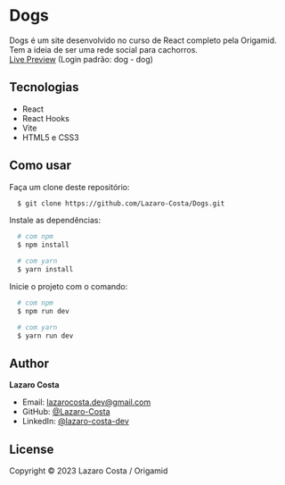 # Dogs

Dogs é um site desenvolvido no curso de React completo pela Origamid. Tem a ideia de ser uma rede social para cachorros.
<br>
<a href="https://dogs-eta-blue.vercel.app/">Live Preview</a>
(Login padrão: dog - dog)

## Tecnologias

- React
- React Hooks
- Vite
- HTML5 e CSS3

## Como usar

Faça um clone deste repositório:

```sh
  $ git clone https://github.com/Lazaro-Costa/Dogs.git
```

Instale as dependências:

```sh
  # com npm
  $ npm install

  # com yarn
  $ yarn install
```

Inicie o projeto com o comando:

```sh
  # com npm
  $ npm run dev

  # com yarn
  $ yarn run dev
```

## Author

**Lazaro Costa**

- Email: lazarocosta.dev@gmail.com
- GitHub: [@Lazaro-Costa](https://github.com/Lazaro-Costa)
- LinkedIn: [@lazaro-costa-dev](https://www.linkedin.com/in/lazaro-costa-dev/)

## License

Copyright © 2023 Lazaro Costa / Origamid
